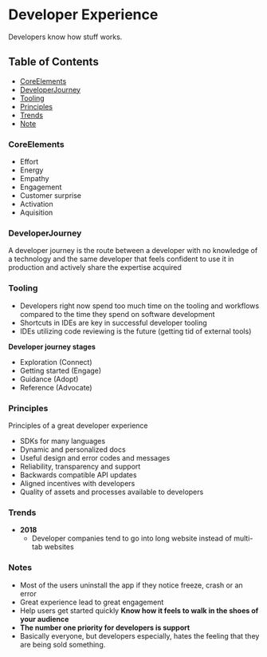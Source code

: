 # Developer Experience

Developers know how stuff works.

## Table of Contents

* [CoreElements](#corelements)<br>
* [DeveloperJourney](#developerjourney)<br>
* [Tooling](#tooling) <br>
* [Principles](#principles)<br>
* [Trends](#trends)<br>
* [Note](#notes)<br>

### CoreElements

  - Effort
  - Energy
  - Empathy
  - Engagement
  - Customer surprise
  - Activation
  - Aquisition
  
  ### DeveloperJourney
  
  A developer journey is the route between a developer with no knowledge of a technology and the same developer that feels confident to use it in production and actively share the expertise acquired
  
  ### Tooling
  
  - Developers right now spend too much time on the tooling and workflows compared to the time they spend on software development
  - Shortcuts in IDEs are key in successful developer tooling
  - IDEs utilizing code reviewing is the future (getting tid of external tools)
  
  **Developer journey stages**
  
  - Exploration (Connect)
  - Getting started (Engage)
  - Guidance (Adopt)
  - Reference (Advocate)
  
  
  ### Principles
  
  Principles of a great developer experience
  
  - SDKs for many languages
  - Dynamic and personalized docs
  - Useful design and error codes and messages
  - Reliability, transparency and support
  - Backwards compatible API updates
  - Aligned incentives with developers
  - Quality of assets and processes available to developers
  
  ### Trends
  
  - **2018**
    - Developer companies tend to go into long website instead of multi-tab websites
  
  ### Notes
  
- Most of the users uninstall the app if they notice freeze, crash or an error
- Great experience lead to great engagement
- Help users get started quickly
**Know how it feels to walk in the shoes of your audience**
- **The number one priority for developers is support**
- Basically everyone, but developers especially, hates the feeling that they are being sold something.
